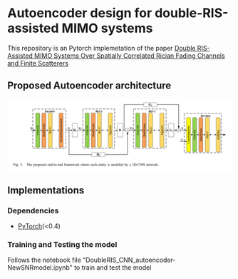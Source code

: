 # Autoencoder design for double-RIS-assisted MIMO systems
This repository is an Pytorch implemetation of the paper [Double RIS-Assisted MIMO Systems Over Spatially Correlated Rician Fading Channels and Finite Scatterers]([https://openaccess.thecvf.com/content/CVPR2021/html/Pang_Recorrupted-to-Recorrupted_Unsupervised_Deep_Learning_for_Image_Denoising_CVPR_2021_paper.html](https://ieeexplore.ieee.org/abstract/document/10136735)https://ieeexplore.ieee.org/abstract/document/10136735)
## Proposed Autoencoder architecture
![image](https://github.com/Anleha/Autoencoder-design-for-double-RIS-assisted-MIMO-systems/blob/main/Autoencoder_systemModel.PNG)
## Implementations

### Dependencies

- [PyTorch](http://pytorch.org/)(<0.4)

### Training and Testing the model
Follows the notebook file "DoubleRIS_CNN_autoencoder-NewSNRmodel.ipynb" to train and test the model
